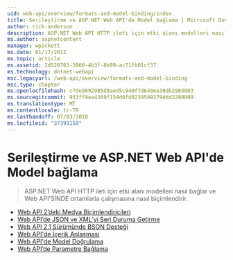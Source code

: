 ```yaml
---
uid: web-api/overview/formats-and-model-binding/index
title: Serileştirme ve ASP.NET Web API'de Model bağlama | Microsoft Docs
author: rick-anderson
description: ASP.NET Web API HTTP ileti için etki alanı modelleri nasıl bağlar ve Web API'SİNDE ortamlarla çalışmasına nasıl biçimlendirir.
ms.author: aspnetcontent
manager: wpickett
ms.date: 01/17/2012
ms.topic: article
ms.assetid: 2d520763-3860-4b3f-8b99-ac71fb01cf37
ms.technology: dotnet-webapi
msc.legacyurl: /web-api/overview/formats-and-model-binding
msc.type: chapter
ms.openlocfilehash: c7de9892985d8aed5c940f7d640ee30db2903003
ms.sourcegitcommit: 953ff9ea4369f154d6fd0239599279ddd3280009
ms.translationtype: MT
ms.contentlocale: tr-TR
ms.lasthandoff: 07/03/2018
ms.locfileid: "37393150"
---
```

<a name="serialization-and-model-binding-in-aspnet-web-api"></a>Serileştirme ve ASP.NET Web API'de Model bağlama
====================
> ASP.NET Web API HTTP ileti için etki alanı modelleri nasıl bağlar ve Web API'SİNDE ortamlarla çalışmasına nasıl biçimlendirir.


- [Web API 2’deki Medya Biçimlendiricileri](media-formatters.md)
- [Web API’de JSON ve XML’yi Seri Duruma Getirme](json-and-xml-serialization.md)
- [Web API 2.1 Sürümünde BSON Desteği](bson-support-in-web-api-21.md)
- [Web API'de İçerik Anlaşması](content-negotiation.md)
- [Web API'de Model Doğrulama](model-validation-in-aspnet-web-api.md)
- [Web API’de Parametre Bağlama](parameter-binding-in-aspnet-web-api.md)
